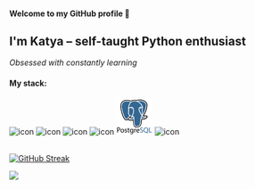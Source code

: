 <h4>Welcome to my GitHub profile 🌸</h4>
<h2>I'm Katya – self-taught Python enthusiast</h2>

<i>Obsessed with constantly learning</i>

<h4>My stack:</h4>
<div>
  <img src="https://techstack-generator.vercel.app/python-icon.svg" title="Python" alt="icon" width="65" height="65" />
  <img src="https://techstack-generator.vercel.app/django-icon.svg" title="Django" alt="icon" width="65" height="65" />
  <img src="https://techstack-generator.vercel.app/restapi-icon.svg" title="Django" alt="icon" width="65" height="65" />
  <img src="https://docs.aiogram.dev/en/dev-3.x/_static/logo.png" title="Aiogram" alt="icon" width="65" height="65" />
  <img src="https://github.com/devicons/devicon/blob/master/icons/postgresql/postgresql-original-wordmark.svg" title="PostgreSQL" alt="icon" width="65" height="65" />
  <img src="https://techstack-generator.vercel.app/docker-icon.svg" title="Docker" alt="icon" width="65" height="65" />
  
</div>
<br>

<a href="https://git.io/streak-stats"><img src="https://github-readme-streak-stats.herokuapp.com?user=kkhitalenko&theme=tokyonight-duo&date_format=%5BY%20%5DM%20j&card_width=40&card_height=40" alt="GitHub Streak" /></a>
<br>

<img src="https://komarev.com/ghpvc/?username=kkhitalenko&abbreviated=true&color=C71585" />
